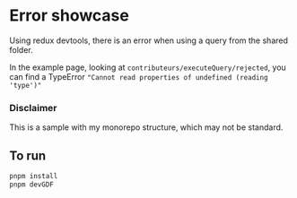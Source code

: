 # Error showcase

Using redux devtools, there is an error when using a query from the shared
folder.

In the example page, looking at `contributeurs/executeQuery/rejected`, you can
find a TypeError `"Cannot read properties of undefined (reading 'type')"`

### Disclaimer

This is a sample with my monorepo structure, which may not be standard.

## To run

```bash
pnpm install
pnpm devGDF
```
